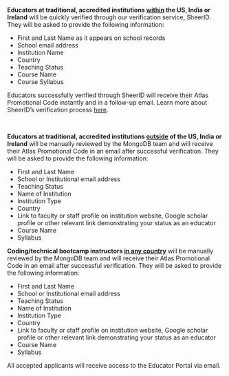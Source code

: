 **Educators at traditional, accredited institutions <u>within</u> the US, India or Ireland** will be quickly verified through our verification service, SheerID. They will be asked to provide the following information:

- First and Last Name as it appears on school records
- School email address
- Institution Name
- Country
- Teaching Status
- Course Name
- Course Syllabus

Educators successfully verified through SheerID will receive their Atlas Promotional Code instantly and in a follow-up email. Learn more about SheerID’s verification process [here](https://offers.sheerid.com/sheerid/help-center/?pid=63cea347ea1fab6ff9fb2239&locale=en_US).

&nbsp;

**Educators at traditional, accredited institutions <u>outside</u> of the US, India or Ireland** will be manually reviewed by the MongoDB team and will receive their Atlas Promotional Code in an email after successful verification. They will be asked to provide the following information:

- First and Last Name
- School or Institutional email address
- Teaching Status
- Name of Institution
- Institution Type
- Country
- Link to faculty or staff profile on institution website, Google scholar profile or other relevant link demonstrating your status as an educator
- Course Name
- Syllabus

**Coding/technical bootcamp instructors <u>in any country</u>** will be manually reviewed by the MongoDB team and will receive their Atlas Promotional Code in an email after successful verification. They will be asked to provide the following information:

- First and Last Name
- School or Institutional email address
- Teaching Status
- Name of Institution
- Institution Type
- Country
- Link to faculty or staff profile on institution website, Google scholar profile or other relevant link demonstrating your status as an educator
- Course Name
- Syllabus

All accepted applicants will receive access to the Educator Portal via email.
